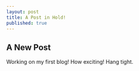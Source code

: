 ```yaml
---
layout: post
title: A Post in Hold!
published: true
---
```


## A New Post

Working on my first blog! How exciting! Hang tight.
